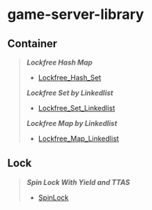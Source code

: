 # game-server-library

__Container__
---------
>___Lockfree Hash Map___
>* [Lockfree_Hash_Set](./Container/Lockfree_Hash_Set/LockFree_Hash_Set.h)
>
>___Lockfree Set by Linkedlist___
>* [Lockfree_Set_Linkedlist](./Container/Lockfree_Set_Linkedlist/Lockfree_Set_Linkedlist.h)
>
>___Lockfree Map by Linkedlist___
>* [Lockfree_Map_Linkedlist](./Container/Lockfree_Map_LinkedList/Lockfree_Map_LinkedList.h)

__Lock__
---------
>___Spin Lock With Yield and TTAS___
>* [SpinLock](./Lock/Spin_Lock.h)